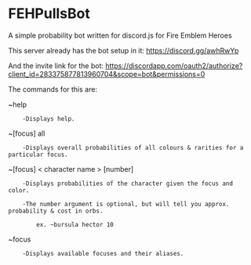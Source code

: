 # FEHPullsBot
A simple probability bot written for discord.js for Fire Emblem Heroes

This server already has the bot setup in it: https://discord.gg/awhRwYp

And the invite link for the bot: https://discordapp.com/oauth2/authorize?client_id=283375877813960704&scope=bot&permissions=0


The commands for this are:

 ~help
    
        -Displays help.
        
 ~[focus] all
    
        -Displays overall probabilities of all colours & rarities for a particular focus.
        
 ~[focus] < character name > [number]
    
        -Displays probabilities of the character given the focus and color.
        
        -The number argument is optional, but will tell you approx. probability & cost in orbs.
    
            ex. ~bursula hector 10

~focus

        -Displays available focuses and their aliases.
